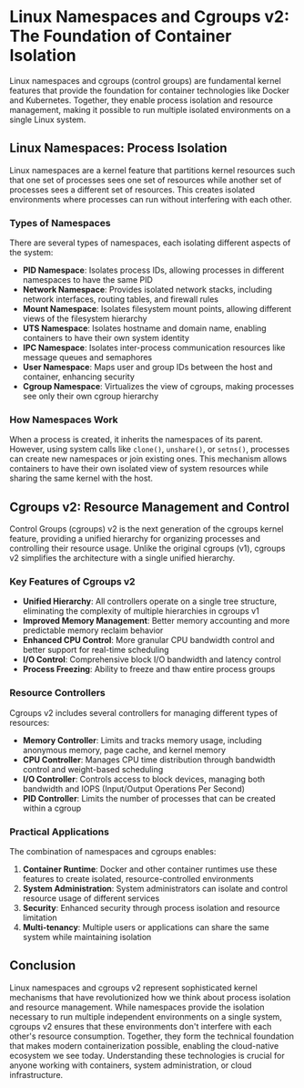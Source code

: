 # Linux Namespaces and Cgroups v2: The Foundation of Container Isolation

Linux namespaces and cgroups (control groups) are fundamental kernel features that provide the foundation for container technologies like Docker and Kubernetes. Together, they enable process isolation and resource management, making it possible to run multiple isolated environments on a single Linux system.

## Linux Namespaces: Process Isolation

Linux namespaces are a kernel feature that partitions kernel resources such that one set of processes sees one set of resources while another set of processes sees a different set of resources. This creates isolated environments where processes can run without interfering with each other.

### Types of Namespaces

There are several types of namespaces, each isolating different aspects of the system:

- **PID Namespace**: Isolates process IDs, allowing processes in different namespaces to have the same PID
- **Network Namespace**: Provides isolated network stacks, including network interfaces, routing tables, and firewall rules
- **Mount Namespace**: Isolates filesystem mount points, allowing different views of the filesystem hierarchy
- **UTS Namespace**: Isolates hostname and domain name, enabling containers to have their own system identity
- **IPC Namespace**: Isolates inter-process communication resources like message queues and semaphores
- **User Namespace**: Maps user and group IDs between the host and container, enhancing security
- **Cgroup Namespace**: Virtualizes the view of cgroups, making processes see only their own cgroup hierarchy

### How Namespaces Work

When a process is created, it inherits the namespaces of its parent. However, using system calls like `clone()`, `unshare()`, or `setns()`, processes can create new namespaces or join existing ones. This mechanism allows containers to have their own isolated view of system resources while sharing the same kernel with the host.

## Cgroups v2: Resource Management and Control

Control Groups (cgroups) v2 is the next generation of the cgroups kernel feature, providing a unified hierarchy for organizing processes and controlling their resource usage. Unlike the original cgroups (v1), cgroups v2 simplifies the architecture with a single unified hierarchy.

### Key Features of Cgroups v2

- **Unified Hierarchy**: All controllers operate on a single tree structure, eliminating the complexity of multiple hierarchies in cgroups v1
- **Improved Memory Management**: Better memory accounting and more predictable memory reclaim behavior
- **Enhanced CPU Control**: More granular CPU bandwidth control and better support for real-time scheduling
- **I/O Control**: Comprehensive block I/O bandwidth and latency control
- **Process Freezing**: Ability to freeze and thaw entire process groups

### Resource Controllers

Cgroups v2 includes several controllers for managing different types of resources:

- **Memory Controller**: Limits and tracks memory usage, including anonymous memory, page cache, and kernel memory
- **CPU Controller**: Manages CPU time distribution through bandwidth control and weight-based scheduling
- **I/O Controller**: Controls access to block devices, managing both bandwidth and IOPS (Input/Output Operations Per Second)
- **PID Controller**: Limits the number of processes that can be created within a cgroup

### Practical Applications

The combination of namespaces and cgroups enables:

1. **Container Runtime**: Docker and other container runtimes use these features to create isolated, resource-controlled environments
2. **System Administration**: System administrators can isolate and control resource usage of different services
3. **Security**: Enhanced security through process isolation and resource limitation
4. **Multi-tenancy**: Multiple users or applications can share the same system while maintaining isolation

## Conclusion

Linux namespaces and cgroups v2 represent sophisticated kernel mechanisms that have revolutionized how we think about process isolation and resource management. While namespaces provide the isolation necessary to run multiple independent environments on a single system, cgroups v2 ensures that these environments don't interfere with each other's resource consumption. Together, they form the technical foundation that makes modern containerization possible, enabling the cloud-native ecosystem we see today. Understanding these technologies is crucial for anyone working with containers, system administration, or cloud infrastructure.

